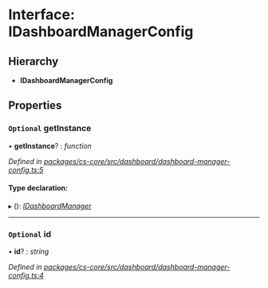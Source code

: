 # Interface: IDashboardManagerConfig

## Hierarchy

* **IDashboardManagerConfig**

## Properties

### `Optional` getInstance

• **getInstance**? : *function*

*Defined in [packages/cs-core/src/dashboard/dashboard-manager-config.ts:5](https://github.com/TNOCS/csnext/blob/34474da7/packages/cs-core/src/dashboard/dashboard-manager-config.ts#L5)*

#### Type declaration:

▸ (): *[IDashboardManager](_cs_core_src_dashboard_dashboard_manager_.idashboardmanager.md)*

___

### `Optional` id

• **id**? : *string*

*Defined in [packages/cs-core/src/dashboard/dashboard-manager-config.ts:4](https://github.com/TNOCS/csnext/blob/34474da7/packages/cs-core/src/dashboard/dashboard-manager-config.ts#L4)*
